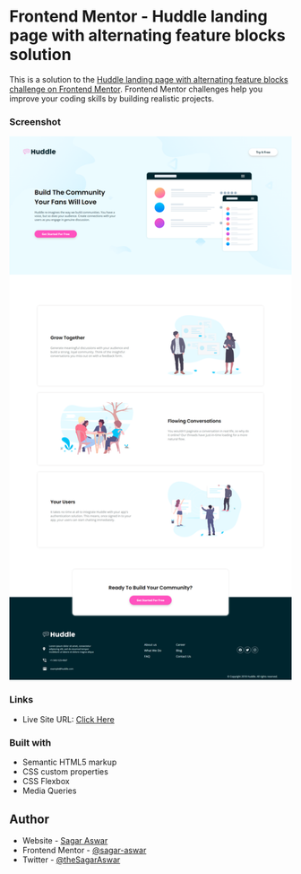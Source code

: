 # Frontend Mentor - Huddle landing page with alternating feature blocks solution

This is a solution to the [Huddle landing page with alternating feature blocks challenge on Frontend Mentor](https://www.frontendmentor.io/challenges/huddle-landing-page-with-alternating-feature-blocks-5ca5f5981e82137ec91a5100). Frontend Mentor challenges help you improve your coding skills by building realistic projects. 

### Screenshot

![](ScreenShot.png)

### Links

- Live Site URL: [Click Here](https://sagar-aswar.github.io/Huddle-Landing-WebPage-Challenge-FrontEnd_Mentor//)

### Built with

- Semantic HTML5 markup
- CSS custom properties
- CSS Flexbox
- Media Queries

## Author

- Website - [Sagar Aswar](https://github.com/sagar-aswar)
- Frontend Mentor - [@sagar-aswar](https://www.frontendmentor.io/profile/sagar-aswar)
- Twitter - [@theSagarAswar](https://www.twitter.com/theSagarAswar)
